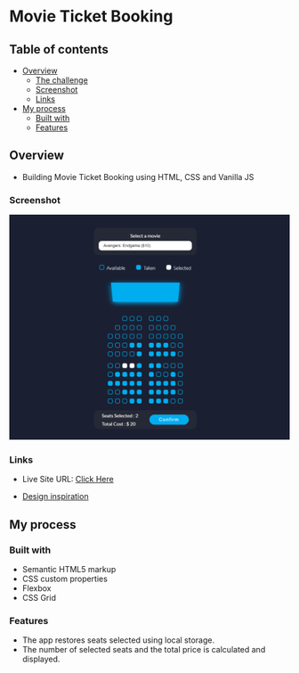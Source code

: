 # Movie Ticket Booking

## Table of contents

- [Overview](#overview)
  - [The challenge](#the-challenge)
  - [Screenshot](#screenshot)
  - [Links](#links)
- [My process](#my-process)
  - [Built with](#built-with)
  - [Features](#features)

## Overview

- Building Movie Ticket Booking using HTML, CSS and Vanilla JS

### Screenshot

![](./img/Capture.PNG)

### Links

- Live Site URL: [Click Here]()

- [Design inspiration](https://dribbble.com/shots/4672745-Movie-Booking-App/attachments/4672745-Movie-Booking-App?mode=media)

## My process

### Built with

- Semantic HTML5 markup
- CSS custom properties
- Flexbox
- CSS Grid

### Features

- The app restores seats selected using local storage.
- The number of selected seats and the total price is calculated and displayed.
